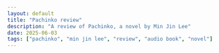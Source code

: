 ```yaml
---
layout: default
title: "Pachinko review"
description: "A review of Pachinko, a novel by Min Jin Lee"
date: 2025-06-03
tags: ["pachinko", "min jin lee", "review", "audio book", "novel"]
---
```

